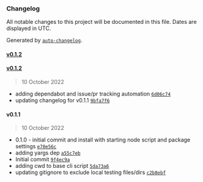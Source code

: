 ### Changelog

All notable changes to this project will be documented in this file. Dates are displayed in UTC.

Generated by [`auto-changelog`](https://github.com/CookPete/auto-changelog).

#### [v0.1.2](https://github.com/obewds/icon-svg-to-vue/compare/v0.1.2...v0.1.2)

#### [v0.1.2](https://github.com/obewds/icon-svg-to-vue/compare/v0.1.1...v0.1.2)

> 10 October 2022

- adding dependabot and issue/pr tracking automation [`6d06c74`](https://github.com/obewds/icon-svg-to-vue/commit/6d06c7496c1008273a149b7b5a1324169a846df7)
- updating changelog for v0.1.1 [`9bfa7f6`](https://github.com/obewds/icon-svg-to-vue/commit/9bfa7f6424843b718be536ceb00de19844f53563)

#### v0.1.1

> 10 October 2022

- 0.1.0 - initial commit and install with starting node script and package settings [`e70e56c`](https://github.com/obewds/icon-svg-to-vue/commit/e70e56c6815461bc4a6daa9192089518d9f76781)
- adding yargs dep [`a55c7eb`](https://github.com/obewds/icon-svg-to-vue/commit/a55c7ebcd48a0060c178f433eeaf470cfdb68011)
- Initial commit [`9f4ec9a`](https://github.com/obewds/icon-svg-to-vue/commit/9f4ec9a54c304bb7f74bb54f72255100b0240c78)
- adding cwd to base cli script [`5da73a6`](https://github.com/obewds/icon-svg-to-vue/commit/5da73a67322fd73eda2fbbb0b80dd952b201d102)
- updating gitignore to exclude local testing files/dirs [`c2b8ebf`](https://github.com/obewds/icon-svg-to-vue/commit/c2b8ebfac72dcae356ec9ada1667e6299aa2210a)
